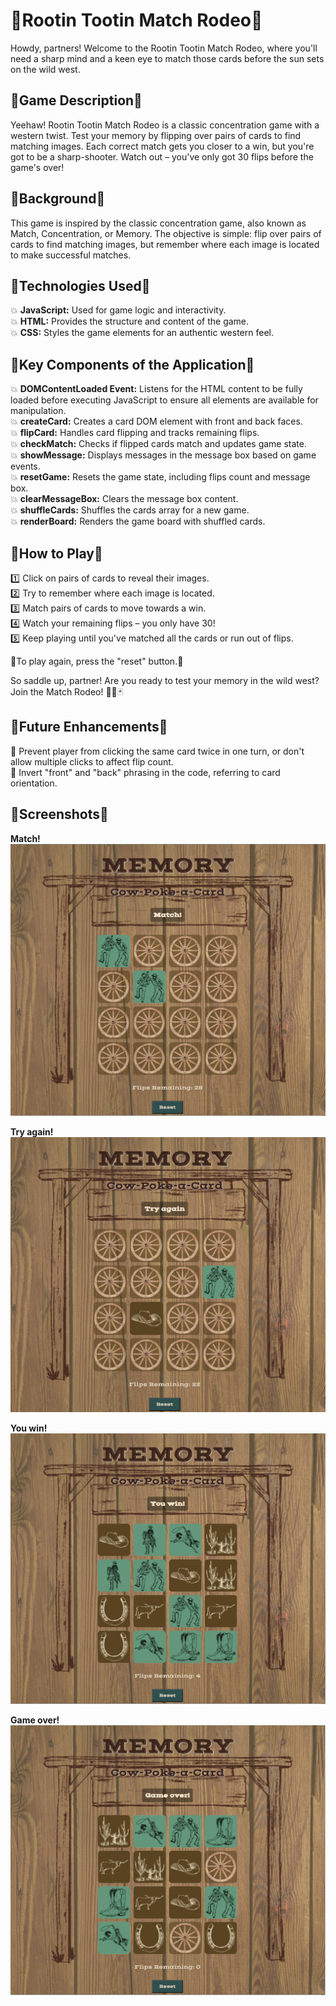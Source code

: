 # 🐎Rootin Tootin Match Rodeo🤠

Howdy, partners! Welcome to the Rootin Tootin Match Rodeo, where you'll need a sharp mind and a keen eye to match those cards before the sun sets on the wild west.

## 🌵Game Description🌵
Yeehaw! Rootin Tootin Match Rodeo is a classic concentration game with a western twist. Test your memory by flipping over pairs of cards to find matching images. Each correct match gets you closer to a win, but you're got to be a sharp-shooter. Watch out – you've only got 30 flips before the game's over!


## 🌵Background🌵
This game is inspired by the classic concentration game, also known as Match, Concentration, or Memory. The objective is simple: flip over pairs of cards to find matching images, but remember where each image is located to make successful matches.


## 🌵Technologies Used🌵
💥 **JavaScript:** Used for game logic and interactivity.  
💥 **HTML:** Provides the structure and content of the game.  
💥 **CSS:** Styles the game elements for an authentic western feel.  


## 🌵Key Components of the Application🌵
💥 **DOMContentLoaded Event:** Listens for the HTML content to be fully loaded before executing JavaScript to ensure all elements are available for manipulation.  
💥 **createCard:** Creates a card DOM element with front and back faces.  
💥 **flipCard:** Handles card flipping and tracks remaining flips.  
💥 **checkMatch:** Checks if flipped cards match and updates game state.  
💥 **showMessage:** Displays messages in the message box based on game events.  
💥 **resetGame:** Resets the game state, including flips count and message box.  
💥 **clearMessageBox:** Clears the message box content.  
💥 **shuffleCards:** Shuffles the cards array for a new game.  
💥 **renderBoard:** Renders the game board with shuffled cards.  


## 🌵How to Play🌵
1️⃣ Click on pairs of cards to reveal their images.  
2️⃣ Try to remember where each image is located.  
3️⃣ Match pairs of cards to move towards a win.  
4️⃣ Watch your remaining flips – you only have 30!  
5️⃣ Keep playing until you've matched all the cards or run out of flips.  

🧨To play again, press the "reset" button.🧨

So saddle up, partner! Are you ready to test your memory in the wild west? Join the Match Rodeo! 🤠🌵🃏


## 🌵Future Enhancements🌵
💠 Prevent player from clicking the same card twice in one turn, or don't allow multiple clicks to affect flip count.  
💠 Invert "front" and "back" phrasing in the code, referring to card orientation.

## 🌵Screenshots🌵
**Match!**
    ![Card match](https://github.com/redhedredemption/project-1-match-game/blob/main/images/screenshot%20match.PNG?raw=true "Card match")

**Try again!**
    ![Card mismatch](https://github.com/redhedredemption/project-1-match-game/blob/main/images/screenshot%20try%20again.png?raw=true "Card mismatch")

**You win!**
    ![Game win](https://github.com/redhedredemption/project-1-match-game/blob/main/images/screenshot%20you%20win.PNG?raw=true "Game win")

**Game over!**
    ![Game loss](https://github.com/redhedredemption/project-1-match-game/blob/main/images/screenshot%20game%20over.PNG?raw=true "Game loss")
